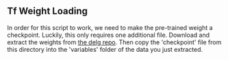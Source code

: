 ## Tf Weight Loading 
In order for this script to work, we need to make the pre-trained weight a checkpoint. Luckily, this only requires one additional file. Download and extract the weights from [the delg repo](https://github.com/tensorflow/models/tree/master/research/delf). Then copy the 'checkpoint' file from this directory into the 'variables' folder of the data you just extracted. 